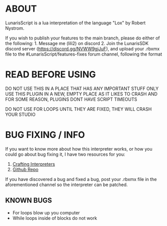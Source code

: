 # ABOUT

LunarisScript is a lua interpretation of the language "Lox" by Robert Nystrom.

If you wish to publish your features to the main branch, please do either of the following:
	1. Message me (lili2) on discord
	2. Join the LunarisSDK discord server (https://discord.gg/NVWW9gjJuF), and upload your .rbxmx file to the #LunarisScript/features-fixes forum channel, following the format

# READ BEFORE USING

DO NOT USE THIS IN A PLACE THAT HAS ANY IMPORTANT STUFF
ONLY USE THIS PLUGIN IN A NEW, EMPTY PLACE AS IT LIKES TO CRASH
AND FOR SOME REASON, PLUGINS DONT HAVE SCRIPT TIMEOUTS

DO NOT USE FOR LOOPS UNTIL THEY ARE FIXED, THEY WILL CRASH YOUR STUDIO

# BUG FIXING / INFO

If you want to know more about how this interpreter works, or how you could go about bug fixing it, I have two resources for you:
1. [Crafting Interpreters](https://craftinginterpreters.com/a-tree-walk-interpreter.html)
2. [Github Repo](https://github.com/munificent/craftinginterpreters/tree/01e6f5b8f3e5dfa65674c2f9cf4700d73ab41cf8/java/com/craftinginterpreters/lox)

If you have discovered a bug and fixed a bug, post your .rbxmx file in the aforementioned channel so the interpreter can be patched.

## KNOWN BUGS

- For loops blow up you computer
- While loops inside of blocks do not work
